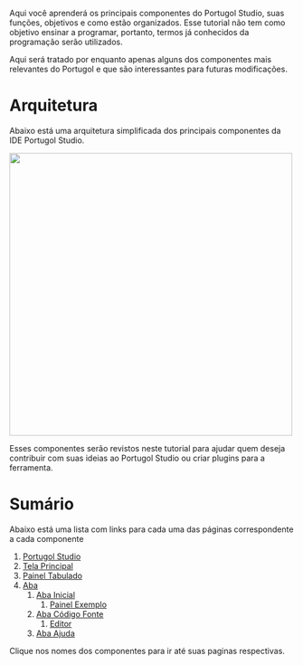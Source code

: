 Aqui você aprenderá os principais componentes do Portugol Studio, suas funções, objetivos e como estão organizados. Esse tutorial não tem como objetivo ensinar a programar, portanto, termos já conhecidos da programação serão utilizados.

Aqui será tratado por enquanto apenas alguns dos componentes mais relevantes do Portugol e que são interessantes para futuras modificações.

# Arquitetura
Abaixo está uma arquitetura simplificada dos principais componentes da IDE Portugol Studio. 

<img src="https://cdn.discordapp.com/attachments/571157550956019741/629772669851533322/PortugolDiagram_1.png" height="500">

Esses componentes serão revistos neste tutorial para ajudar quem deseja contribuir com suas ideias ao Portugol Studio ou criar plugins para a ferramenta.

# Sumário

Abaixo está uma lista com links para cada uma das páginas correspondente a cada componente

1. [Portugol Studio]("https://github.com/UNIVALI-LITE/Portugol-Studio/wiki/Portugol-Studio-(classe)")
1. [Tela Principal]("https://github.com/UNIVALI-LITE/Portugol-Studio/wiki/Tela-Principal")
1. [Painel Tabulado]("https://github.com/UNIVALI-LITE/Portugol-Studio/wiki/Painel-Tabulado")
1. [Aba]("https://github.com/UNIVALI-LITE/Portugol-Studio/wiki/Aba")
   1. [Aba Inicial]("https://github.com/UNIVALI-LITE/Portugol-Studio/wiki/Aba-Inicial")
      1. [Painel Exemplo]("https://github.com/UNIVALI-LITE/Portugol-Studio/wiki/Painel-Exemplo")
   1. [Aba Código Fonte]("https://github.com/UNIVALI-LITE/Portugol-Studio/wiki/Aba-C%C3%B3digo-Fonte")
       1. [Editor]("https://github.com/UNIVALI-LITE/Portugol-Studio/wiki/Editor")
   1. [Aba Ajuda]("https://github.com/UNIVALI-LITE/Portugol-Studio/wiki/Aba-Ajuda")

Clique nos nomes dos componentes para ir até suas paginas respectivas.